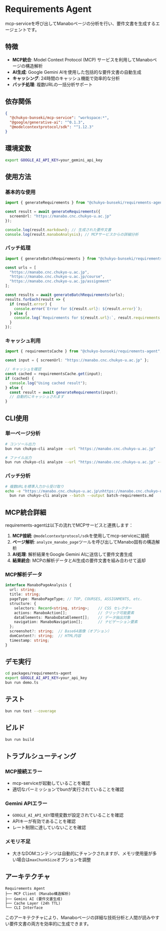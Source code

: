 # Requirements Agent

mcp-serviceを呼び出してManaboページの分析を行い、要件文書を生成するエージェントです。

## 特徴

- **MCP統合**: Model Context Protocol (MCP) サービスを利用してManaboページの構造解析
- **AI生成**: Google Gemini AIを使用した包括的な要件文書の自動生成
- **キャッシング**: 24時間のキャッシュ機能で効率的な分析
- **バッチ処理**: 複数URLの一括分析サポート

## 依存関係

```json
{
  "@chukyo-bunseki/mcp-service": "workspace:*",
  "@google/generative-ai": "^0.1.3",
  "@modelcontextprotocol/sdk": "^1.12.3"
}
```

## 環境変数

```bash
export GOOGLE_AI_API_KEY=your_gemini_api_key
```

## 使用方法

### 基本的な使用

```typescript
import { generateRequirements } from "@chukyo-bunseki/requirements-agent";

const result = await generateRequirements({
  screenUrl: "https://manabo.cnc.chukyo-u.ac.jp"
});

console.log(result.markdown); // 生成された要件文書
console.log(result.manaboAnalysis); // MCPサービスからの詳細分析
```

### バッチ処理

```typescript
import { generateBatchRequirements } from "@chukyo-bunseki/requirements-agent";

const urls = [
  "https://manabo.cnc.chukyo-u.ac.jp",
  "https://manabo.cnc.chukyo-u.ac.jp/course",
  "https://manabo.cnc.chukyo-u.ac.jp/assignment"
];

const results = await generateBatchRequirements(urls);
results.forEach(result => {
  if (result.error) {
    console.error(`Error for ${result.url}: ${result.error}`);
  } else {
    console.log(`Requirements for ${result.url}:`, result.requirements.markdown);
  }
});
```

### キャッシュ利用

```typescript
import { requirementsCache } from "@chukyo-bunseki/requirements-agent";

const input = { screenUrl: "https://manabo.cnc.chukyo-u.ac.jp" };

// キャッシュを確認
const cached = requirementsCache.get(input);
if (cached) {
  console.log("Using cached result");
} else {
  const result = await generateRequirements(input);
  // 自動的にキャッシュされます
}
```

## CLI使用

### 単一ページ分析

```bash
# コンソール出力
bun run chukyo-cli analyze --url "https://manabo.cnc.chukyo-u.ac.jp"

# ファイル出力
bun run chukyo-cli analyze --url "https://manabo.cnc.chukyo-u.ac.jp" --output requirements.md
```

### バッチ分析

```bash
# 複数URLを標準入力から受け取り
echo -e "https://manabo.cnc.chukyo-u.ac.jp\nhttps://manabo.cnc.chukyo-u.ac.jp/course" | \
  bun run chukyo-cli analyze --batch --output batch-requirements.md
```

## MCP統合詳細

requirements-agentは以下の流れでMCPサービスと連携します：

1. **MCP接続**: `@modelcontextprotocol/sdk`を使用してmcp-serviceに接続
2. **ページ解析**: `analyze_manabo_page`ツールを呼び出してManabo固有の構造解析
3. **AI処理**: 解析結果をGoogle Gemini AIに送信して要件文書生成
4. **結果統合**: MCPの解析データとAI生成の要件文書を組み合わせて返却

### MCP解析データ

```typescript
interface ManaboPageAnalysis {
  url: string;
  title: string;
  pageType: ManaboPageType; // TOP, COURSES, ASSIGNMENTS, etc.
  structure: {
    selectors: Record<string, string>;    // CSS セレクター
    actions: ManaboAction[];              // クリック可能要素
    dataElements: ManaboDataElement[];    // データ抽出対象
    navigation: ManaboNavigation[];       // ナビゲーション要素
  };
  screenshot?: string;  // Base64画像（オプション）
  domContent?: string;  // HTML内容
  timestamp: string;
}
```

## デモ実行

```bash
cd packages/requirements-agent
export GOOGLE_AI_API_KEY=your_api_key
bun run demo.ts
```

## テスト

```bash
bun run test --coverage
```

## ビルド

```bash
bun run build
```

## トラブルシューティング

### MCP接続エラー

- mcp-serviceが起動していることを確認
- 適切なパーミッションでbunが実行されていることを確認

### Gemini APIエラー

- `GOOGLE_AI_API_KEY`環境変数が設定されていることを確認
- APIキーが有効であることを確認
- レート制限に達していないことを確認

### メモリ不足

- 大きなDOMコンテンツは自動的にチャンクされますが、メモリ使用量が多い場合は`maxChunkSize`オプションを調整

## アーキテクチャ

```
Requirements Agent
├── MCP Client (Manabo構造解析)
├── Gemini AI (要件文書生成)
├── Cache Layer (24h TTL)
└── CLI Interface
```

このアーキテクチャにより、Manaboページの詳細な技術分析と人間が読みやすい要件文書の両方を効率的に生成できます。
